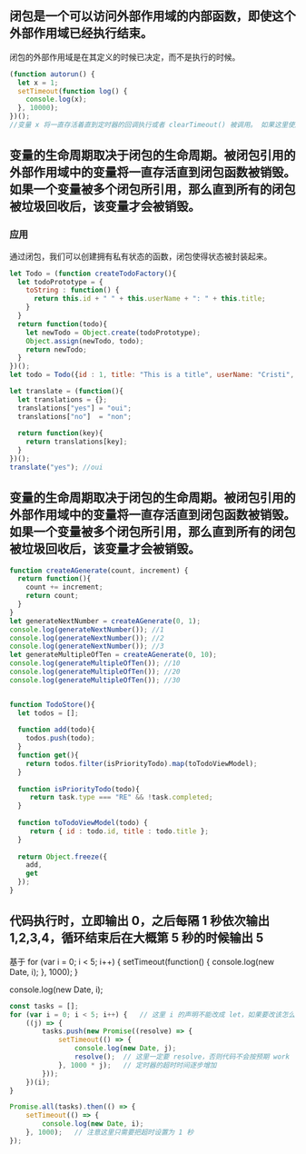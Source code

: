 ## 闭包是一个可以访问外部作用域的内部函数，即使这个外部作用域已经执行结束。

闭包的外部作用域是在其定义的时候已决定，而不是执行的时候。

```javascript
(function autorun() {
  let x = 1;
  setTimeout(function log() {
    console.log(x);
  }, 10000);
})();
//变量 x 将一直存活着直到定时器的回调执行或者 clearTimeout() 被调用。 如果这里使用的是 setInterval() ，那么变量 x 将一直存活到 clearInterval() 被调用。
```

##  变量的生命周期取决于闭包的生命周期。被闭包引用的外部作用域中的变量将一直存活直到闭包函数被销毁。如果一个变量被多个闭包所引用，那么直到所有的闭包被垃圾回收后，该变量才会被销毁。


### 应用
通过闭包，我们可以创建拥有私有状态的函数，闭包使得状态被封装起来。
```javascript
let Todo = (function createTodoFactory(){
  let todoPrototype = {
    toString : function() {
      return this.id + " " + this.userName + ": " + this.title;
    }
  }
  return function(todo){
    let newTodo = Object.create(todoPrototype);
    Object.assign(newTodo, todo);
    return newTodo;
  }
})();
let todo = Todo({id : 1, title: "This is a title", userName: "Cristi", completed: false });

```

```javascript
let translate = (function(){
  let translations = {};
  translations["yes"] = "oui";
  translations["no"]  = "non";
  
  return function(key){
    return translations[key];
  }
})();
translate("yes"); //oui
```

##  变量的生命周期取决于闭包的生命周期。被闭包引用的外部作用域中的变量将一直存活直到闭包函数被销毁。如果一个变量被多个闭包所引用，那么直到所有的闭包被垃圾回收后，该变量才会被销毁。

```javascript
function createAGenerate(count, increment) {
  return function(){
    count += increment;
    return count;
  }
}
let generateNextNumber = createAGenerate(0, 1);
console.log(generateNextNumber()); //1
console.log(generateNextNumber()); //2
console.log(generateNextNumber()); //3
let generateMultipleOfTen = createAGenerate(0, 10);
console.log(generateMultipleOfTen()); //10
console.log(generateMultipleOfTen()); //20
console.log(generateMultipleOfTen()); //30

```



```javascript

function TodoStore(){
  let todos = [];
  
  function add(todo){
    todos.push(todo);
  }
  function get(){
    return todos.filter(isPriorityTodo).map(toTodoViewModel);
  }
  
  function isPriorityTodo(todo){
     return task.type === "RE" && !task.completed;
  }
  
  function toTodoViewModel(todo) {
     return { id : todo.id, title : todo.title };
  }
  
  return Object.freeze({
    add,
    get
  });
}
```
## 代码执行时，立即输出 0，之后每隔 1 秒依次输出 1,2,3,4，循环结束后在大概第 5 秒的时候输出 5
基于
for (var i = 0; i < 5; i++) {
    setTimeout(function() {
        console.log(new Date, i);
    }, 1000);
}

console.log(new Date, i);


```javascript
const tasks = [];
for (var i = 0; i < 5; i++) {   // 这里 i 的声明不能改成 let，如果要改该怎么做？
    ((j) => {
        tasks.push(new Promise((resolve) => {
            setTimeout(() => {
                console.log(new Date, j);
                resolve();  // 这里一定要 resolve，否则代码不会按预期 work
            }, 1000 * j);   // 定时器的超时时间逐步增加
        }));
    })(i);
}

Promise.all(tasks).then(() => {
    setTimeout(() => {
        console.log(new Date, i);
    }, 1000);   // 注意这里只需要把超时设置为 1 秒
});
```
